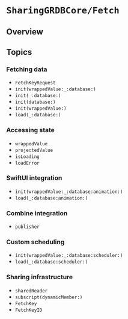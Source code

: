# ``SharingGRDBCore/Fetch``

## Overview

## Topics

### Fetching data

- ``FetchKeyRequest``
- ``init(wrappedValue:_:database:)``
- ``init(_:database:)``
- ``init(database:)``
- ``init(wrappedValue:)``
- ``load(_:database:)``

### Accessing state

- ``wrappedValue``
- ``projectedValue``
- ``isLoading``
- ``loadError``

### SwiftUI integration

- ``init(wrappedValue:_:database:animation:)``
- ``load(_:database:animation:)``

### Combine integration

- ``publisher``

### Custom scheduling

- ``init(wrappedValue:_:database:scheduler:)``
- ``load(_:database:scheduler:)``

### Sharing infrastructure

- ``sharedReader``
- ``subscript(dynamicMember:)``
- ``FetchKey``
- ``FetchKeyID``

